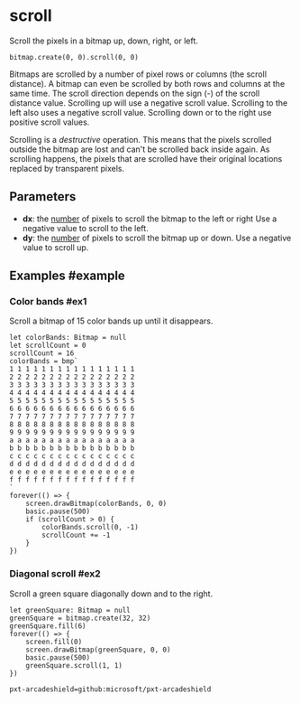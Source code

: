# scroll

Scroll the pixels in a bitmap up, down, right, or left.

```sig
bitmap.create(0, 0).scroll(0, 0)
```

Bitmaps are scrolled by a number of pixel rows or columns (the scroll distance). A bitmap can even be scrolled by both rows and columns at the same time. The scroll direction depends on the sign (-) of the scroll distance value. Scrolling up will use a negative scroll value. Scrolling to the left also uses a negative scroll value. Scrolling down or to the right use positive scroll values.

Scrolling is a _destructive_ operation. This means that the pixels scrolled outside the bitmap are lost and can't be scrolled back inside again. As scrolling happens, the pixels that are scrolled have their original locations replaced by transparent pixels.

## Parameters

* **dx**: the [number](/types/number) of pixels to scroll the bitmap to the left or right Use a negative value to scroll to the left.
* **dy**: the [number](/types/number) of pixels to scroll the bitmap up or down. Use a negative value to scroll up.

## Examples #example

### Color bands #ex1

Scroll a bitmap of 15 color bands up until it disappears.

```blocks
let colorBands: Bitmap = null
let scrollCount = 0
scrollCount = 16
colorBands = bmp`
1 1 1 1 1 1 1 1 1 1 1 1 1 1 1 1 
2 2 2 2 2 2 2 2 2 2 2 2 2 2 2 2 
3 3 3 3 3 3 3 3 3 3 3 3 3 3 3 3 
4 4 4 4 4 4 4 4 4 4 4 4 4 4 4 4 
5 5 5 5 5 5 5 5 5 5 5 5 5 5 5 5 
6 6 6 6 6 6 6 6 6 6 6 6 6 6 6 6 
7 7 7 7 7 7 7 7 7 7 7 7 7 7 7 7 
8 8 8 8 8 8 8 8 8 8 8 8 8 8 8 8 
9 9 9 9 9 9 9 9 9 9 9 9 9 9 9 9 
a a a a a a a a a a a a a a a a 
b b b b b b b b b b b b b b b b 
c c c c c c c c c c c c c c c c 
d d d d d d d d d d d d d d d d 
e e e e e e e e e e e e e e e e 
f f f f f f f f f f f f f f f f 
`
forever(() => {
    screen.drawBitmap(colorBands, 0, 0)
    basic.pause(500)
    if (scrollCount > 0) {
        colorBands.scroll(0, -1)
        scrollCount += -1
    }
})
```

### Diagonal scroll #ex2

Scroll a green square diagonally down and to the right.

```blocks
let greenSquare: Bitmap = null
greenSquare = bitmap.create(32, 32)
greenSquare.fill(6)
forever(() => {
    screen.fill(0)
    screen.drawBitmap(greenSquare, 0, 0)
    basic.pause(500)
    greenSquare.scroll(1, 1)
})
```

```package
pxt-arcadeshield=github:microsoft/pxt-arcadeshield
```
